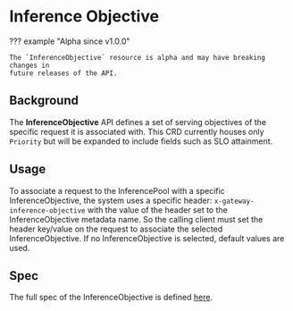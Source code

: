 # Inference Objective

??? example "Alpha since v1.0.0"

    The `InferenceObjective` resource is alpha and may have breaking changes in
    future releases of the API.

## Background

The **InferenceObjective** API defines a set of serving objectives of the specific request it is associated with. This CRD currently houses only `Priority` but will be expanded to include fields such as SLO attainment.

## Usage

To associate a request to the InferencePool with a specific InferenceObjective, the system uses a specific header: `x-gateway-inference-objective` with the value of the header set to the InferenceObjective metadata name. So the calling client must set the header key/value on the request to associate the selected InferenceObjective. If no InferenceObjective is selected, default values are used.  

## Spec

The full spec of the InferenceObjective is defined [here](/reference/x-spec/#inferenceobjective).